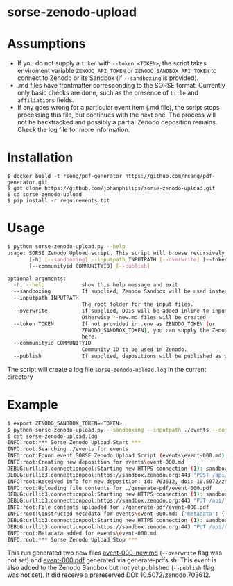 # sorse-zenodo-upload

# Assumptions
- If you do not supply a `token` with `--token <TOKEN>`, the script takes enviroment variable `ZENODO_API_TOKEN` or `ZENODO_SANDBOX_API_TOKEN` to connect to Zenodo or its Sandbox (if `--sandboxing` is provided).
- .md files have frontmatter corresponding to the SORSE format. Currently only basic checks are done, such as the presence of `title` and `affiliations` fields.
- If any goes wrong for a particular event item (.md file), the script stops processing this file, but continues with the next one. The process will not be backtracked and possibly a partial Zenodo deposition remains. Check the log file for more information.

# Installation

```
$ docker build -t rseng/pdf-generator https://github.com/rseng/pdf-generator.git
$ git clone https://github.com/johanphilips/sorse-zenodo-upload.git
$ cd sorse-zenodo-upload
$ pip install -r requirements.txt
```

# Usage

```sh
$ python sorse-zenodo-upload.py --help
usage: SORSE Zenodo Upload script. This script will browse recursively through DATA_PATH and look for .md files that match the format of the SORSE website.
       [-h] [--sandboxing] --inputpath INPUTPATH [--overwrite] [--token TOKEN]
       [--communityid COMMUNITYID] [--publish]

optional arguments:
  -h, --help            show this help message and exit
  --sandboxing          If supplied, Zenodo Sandbox will be used instead.
  --inputpath INPUTPATH
                        The root folder for the input files.
  --overwrite           If supplied, DOIs will be added inline to input files.
                        Otherwise *-new.md files will be created
  --token TOKEN         If not provided in .env as ZENODO_TOKEN (or
                        ZENODO_SANDBOX_TOKEN), you can supply the Zenodo Token
                        here.
  --communityid COMMUNITYID
                        Community ID to be used in Zenodo.
  --publish             If supplied, depositions will be published as well.
```

The script will create a log file `sorse-zenodo-upload.log` in the current directory

# Example

```sh
$ export ZENODO_SANDBOX_TOKEN=<TOKEN>
$ python sorse-zenodo-upload.py --sandboxing --inputpath ./events --communityid ecfunded
$ cat sorse-zenodo-upload.log
INFO:root:*** Sorse Zenodo Upload Start ***
INFO:root:Searching ./events for events
INFO:root:Found event SORSE Zenodo Upload Script (events\event-000.md)
INFO:root:Creating new deposition for events\event-000.md
DEBUG:urllib3.connectionpool:Starting new HTTPS connection (1): sandbox.zenodo.org:443
DEBUG:urllib3.connectionpool:https://sandbox.zenodo.org:443 "POST /api/deposit/depositions?access_token=<TOKEN> HTTP/1.1" 201 978
INFO:root:Received info for new deposition: id: 703612, doi: 10.5072/zenodo.703612, bucket_url: https://sandbox.zenodo.org/api/files/84d379b5-494f-44ef-a5ab-bbfb187b35cc
INFO:root:Uploading file contents for ./generate-pdf/event-000.pdf
DEBUG:urllib3.connectionpool:Starting new HTTPS connection (1): sandbox.zenodo.org:443
DEBUG:urllib3.connectionpool:https://sandbox.zenodo.org:443 "PUT /api/files/84d379b5-494f-44ef-a5ab-bbfb187b35cc/event-000.pdf?access_token=<TOKEN> HTTP/1.1" 200 708
INFO:root:File contents uploaded for ./generate-pdf/event-000.pdf
INFO:root:Constructed metadata for events\event-000.md: {'metadata': {'publication_date': '2020-11-11', 'title': 'SORSE Zenodo Upload Script', 'upload_type': 'publication', 'publication_type': 'conferencepaper', 'description': 'This fake document should only be used to test the SORSE Zenodo Upload script.', 'creators': [{'name': 'John Doe', 'orcid': '0000-0003-0937-7798', 'affiliation': 'National Centre for Research, UK'}, {'name': 'Dr. Jane Doe', 'affiliation': 'National Centre for Research, UK'}, {'name': 'Dr. Some One', 'affiliation': 'National Centre for Software, UK'}], 'communities': [{'identifier': 'ecfunded'}], 'conference_title': 'International Series of Online Research Software Events', 'conference_acronym': 'SORSE', 'conference_url': 'https://sorse.github.io', 'access_right': 'open', 'license': 'cc-by-4.0'}}
DEBUG:urllib3.connectionpool:Starting new HTTPS connection (1): sandbox.zenodo.org:443
DEBUG:urllib3.connectionpool:https://sandbox.zenodo.org:443 "PUT /api/deposit/depositions/703612?access_token=<TOKEN> HTTP/1.1" 200 None
INFO:root:Metadata added for events\event-000.md
INFO:root:*** Sorse Zenodo Upload Stop ***
```

This run generated two new files [event-000-new.md](events/event-000-new.md) (`--overwrite` flag was not set) and [event-000.pdf](generate-pdfs/event-000.pdf) generated via generate-pdfs.sh. This event is also added to the Zenodo Sandbox but not yet published (`--publish` flag was not set). It did receive a prereserved DOI: 10.5072/zenodo.703612.
